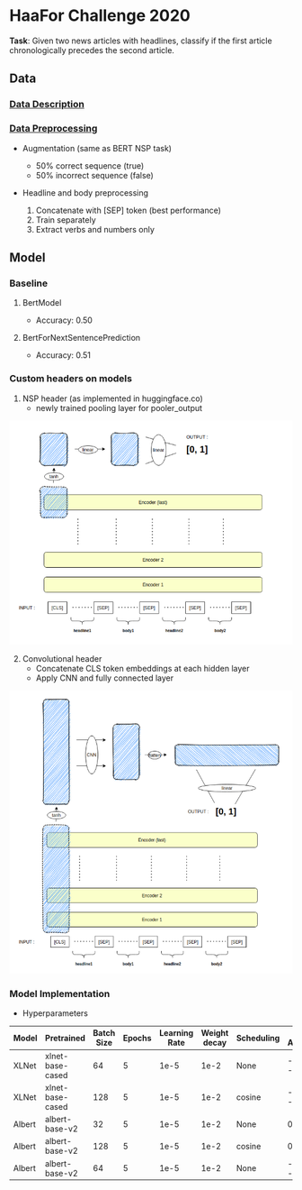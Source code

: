 # HaaFor Challenge 2020
**Task**: Given two news articles with headlines, classify if the first article chronologically precedes the second article.

## Data

### **<ins>Data Description</ins>**

### **<ins>Data Preprocessing</ins>**
- Augmentation (same as BERT NSP task)
    - 50% correct sequence (true)
    - 50% incorrect sequence (false)

- Headline and body preprocessing
    1. Concatenate with [SEP] token (best performance)
    2. Train separately
    3. Extract verbs and numbers only

## Model

### Baseline

1. BertModel
    * Accuracy: 0.50

2. BertForNextSentencePrediction
    * Accuracy: 0.51

### Custom headers on models

1. NSP header (as implemented in huggingface.co)
    * newly trained pooling layer for pooler_output

![NSP header structure](imgs/NSP.png)


2. Convolutional header 
    * Concatenate CLS token embeddings at each hidden layer
    * Apply CNN and fully connected layer

![Convolutional NSP header structure](imgs/ConvNSP.png)

### Model Implementation
- Hyperparameters

| Model       | Pretrained   | Batch Size  | Epochs | Learning Rate | Weight decay | Scheduling | Test Accuracy |
| ----------- |------------- | ----------- | ------ | ------------- | ------------ | ---------- | -------- |
| XLNet       | xlnet-base-cased | 64     | 5 | 1e-5 | 1e-2 | None | -------- |
| XLNet       | xlnet-base-cased | 128    | 5 | 1e-5 | 1e-2 | cosine | -------- |
| Albert      | albert-base-v2   | 32     | 5 | 1e-5 | 1e-2 | None | 0.73 |
| Albert      | albert-base-v2   | 128    | 5 | 1e-5 | 1e-2 | cosine | 0.70 |
| Albert      | albert-base-v2   | 64     | 5 | 1e-5 | 1e-2 | None | -------- |
